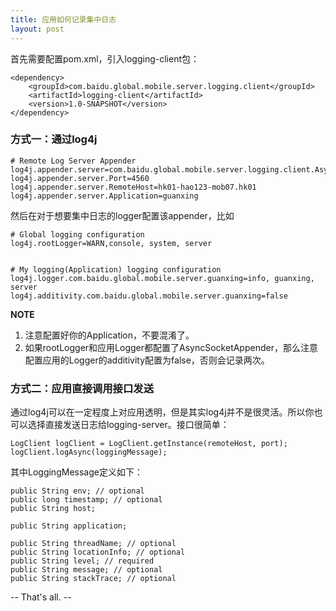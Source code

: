 ```yaml
---
title: 应用如何记录集中日志
layout: post
---
```



首先需要配置pom.xml，引入logging-client包：

	<dependency>
		<groupId>com.baidu.global.mobile.server.logging.client</groupId>
		<artifactId>logging-client</artifactId>
		<version>1.0-SNAPSHOT</version>
	</dependency>


### 方式一：通过log4j

	# Remote Log Server Appender
	log4j.appender.server=com.baidu.global.mobile.server.logging.client.AsyncSocketAppender
	log4j.appender.server.Port=4560
	log4j.appender.server.RemoteHost=hk01-hao123-mob07.hk01
	log4j.appender.server.Application=guanxing

然后在对于想要集中日志的logger配置该appender，比如

	# Global logging configuration
	log4j.rootLogger=WARN,console, system, server


	# My logging(Application) logging configuration
	log4j.logger.com.baidu.global.mobile.server.guanxing=info, guanxing, server
	log4j.additivity.com.baidu.global.mobile.server.guanxing=false


**NOTE**

1. 注意配置好你的Application，不要混淆了。
2. 如果rootLogger和应用Logger都配置了AsyncSocketAppender，那么注意配置应用的Logger的additivity配置为false，否则会记录两次。


### 方式二：应用直接调用接口发送

通过log4j可以在一定程度上对应用透明，但是其实log4j并不是很灵活。所以你也可以选择直接发送日志给logging-server。接口很简单：

	LogClient logClient = LogClient.getInstance(remoteHost, port);
	logClient.logAsync(loggingMessage);


其中LoggingMessage定义如下：

	public String env; // optional
	public long timestamp; // optional
	public String host;
	
	public String application; 

	public String threadName; // optional
	public String locationInfo; // optional
	public String level; // required
	public String message; // optional
	public String stackTrace; // optional	


-- That's all. --

